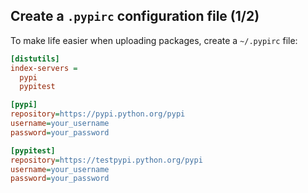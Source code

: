 ## Create a `.pypirc` configuration file (1/2)

To make life easier when uploading packages, create a `~/.pypirc` file:

```ini
[distutils]
index-servers =
  pypi
  pypitest

[pypi]
repository=https://pypi.python.org/pypi
username=your_username
password=your_password

[pypitest]
repository=https://testpypi.python.org/pypi
username=your_username
password=your_password
```
